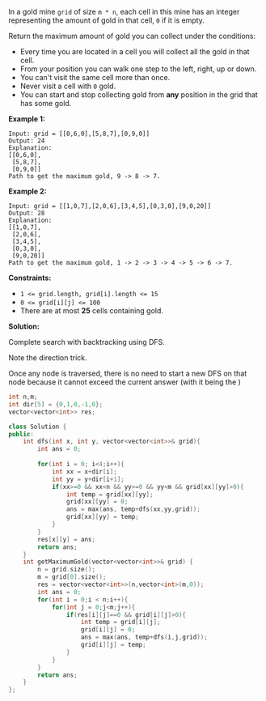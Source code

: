 In a gold mine `grid` of size `m * n`, each cell in this mine has an integer representing the amount of gold in that cell, `0` if it is empty.

Return the maximum amount of gold you can collect under the conditions:

- Every time you are located in a cell you will collect all the gold in that cell.
- From your position you can walk one step to the left, right, up or down.
- You can't visit the same cell more than once.
- Never visit a cell with `0` gold.
- You can start and stop collecting gold from **any** position in the grid that has some gold.

 

**Example 1:**

```
Input: grid = [[0,6,0],[5,8,7],[0,9,0]]
Output: 24
Explanation:
[[0,6,0],
 [5,8,7],
 [0,9,0]]
Path to get the maximum gold, 9 -> 8 -> 7.
```

**Example 2:**

```
Input: grid = [[1,0,7],[2,0,6],[3,4,5],[0,3,0],[9,0,20]]
Output: 28
Explanation:
[[1,0,7],
 [2,0,6],
 [3,4,5],
 [0,3,0],
 [9,0,20]]
Path to get the maximum gold, 1 -> 2 -> 3 -> 4 -> 5 -> 6 -> 7.
```

 

**Constraints:**

- `1 <= grid.length, grid[i].length <= 15`
- `0 <= grid[i][j] <= 100`
- There are at most **25** cells containing gold.



**Solution:**

Complete search with backtracking using DFS.

Note the direction trick.

Once any node is traversed, there is no need to start a new DFS on that node because it cannot exceed the current answer (with it being the )

```c++
int n,m;
int dir[5] = {0,1,0,-1,0};
vector<vector<int>> res;

class Solution {
public:
    int dfs(int x, int y, vector<vector<int>>& grid){
        int ans = 0;
        
        for(int i = 0; i<4;i++){
            int xx = x+dir[i];
            int yy = y+dir[i+1];
            if(xx>=0 && xx<n && yy>=0 && yy<m && grid[xx][yy]>0){
                int temp = grid[xx][yy];
                grid[xx][yy] = 0;
                ans = max(ans, temp+dfs(xx,yy,grid));
                grid[xx][yy] = temp;
            }
        }
        res[x][y] = ans;
        return ans;
    }
    int getMaximumGold(vector<vector<int>>& grid) {
        n = grid.size();
        m = grid[0].size();
        res = vector<vector<int>>(n,vector<int>(m,0));
        int ans = 0;
        for(int i = 0;i < n;i++){
            for(int j = 0;j<m;j++){
                if(res[i][j]==0 && grid[i][j]>0){
                    int temp = grid[i][j];
                    grid[i][j] = 0;
                    ans = max(ans, temp+dfs(i,j,grid));
                    grid[i][j] = temp;
                }
            }
        }
        return ans;
    }
};
```

